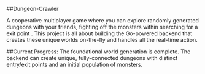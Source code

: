 ##Dungeon-Crawler

A cooperative multiplayer game where you can explore randomly generated dungeons with your friends, fighting off the monsters within searching for a exit point . This project is all about building the Go-powered backend that creates these unique worlds on-the-fly and handles all the real-time action.

##Current Progress:
The foundational world generation is complete. The backend can create unique, fully-connected dungeons with distinct entry/exit points and an initial population of monsters.